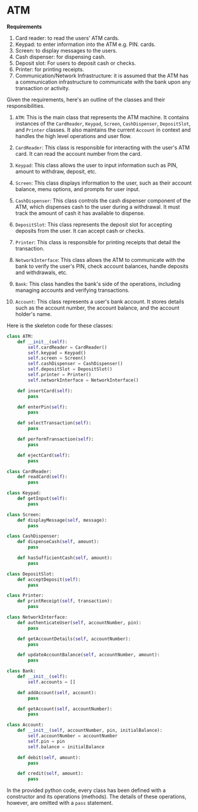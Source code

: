 # ATM

**Requirements**

1. Card reader: to read the users’ ATM cards.
2. Keypad: to enter information into the ATM e.g. PIN. cards.
3. Screen: to display messages to the users.
4. Cash dispenser: for dispensing cash.
5. Deposit slot: For users to deposit cash or checks.
6. Printer: for printing receipts.
7. Communication/Network Infrastructure: it is assumed that the
ATM has a communication infrastructure to communicate with the
bank upon any transaction or activity.

Given the requirements, here's an outline of the classes and their responsibilities.

1. `ATM`: This is the main class that represents the ATM machine. It contains instances of the `CardReader`, `Keypad`, `Screen`, `CashDispenser`, `DepositSlot`, and `Printer` classes. It also maintains the current `Account` in context and handles the high level operations and user flow.

2. `CardReader`: This class is responsible for interacting with the user's ATM card. It can read the account number from the card.

3. `Keypad`: This class allows the user to input information such as PIN, amount to withdraw, deposit, etc.

4. `Screen`: This class displays information to the user, such as their account balance, menu options, and prompts for user input.

5. `CashDispenser`: This class controls the cash dispenser component of the ATM, which dispenses cash to the user during a withdrawal. It must track the amount of cash it has available to dispense.

6. `DepositSlot`: This class represents the deposit slot for accepting deposits from the user. It can accept cash or checks.

7. `Printer`: This class is responsible for printing receipts that detail the transaction.

8. `NetworkInterface`: This class allows the ATM to communicate with the bank to verify the user's PIN, check account balances, handle deposits and withdrawals, etc. 

9. `Bank`: This class handles the bank's side of the operations, including managing accounts and verifying transactions.

10. `Account`: This class represents a user's bank account. It stores details such as the account number, the account balance, and the account holder's name.

Here is the skeleton code for these classes:

```python
class ATM:
    def __init__(self):
        self.cardReader = CardReader()
        self.keypad = Keypad()
        self.screen = Screen()
        self.cashDispenser = CashDispenser()
        self.depositSlot = DepositSlot()
        self.printer = Printer()
        self.networkInterface = NetworkInterface()

    def insertCard(self):
        pass

    def enterPin(self):
        pass

    def selectTransaction(self):
        pass

    def performTransaction(self):
        pass

    def ejectCard(self):
        pass

class CardReader:
    def readCard(self):
        pass

class Keypad:
    def getInput(self):
        pass

class Screen:
    def displayMessage(self, message):
        pass

class CashDispenser:
    def dispenseCash(self, amount):
        pass

    def hasSufficientCash(self, amount):
        pass

class DepositSlot:
    def acceptDeposit(self):
        pass

class Printer:
    def printReceipt(self, transaction):
        pass

class NetworkInterface:
    def authenticateUser(self, accountNumber, pin):
        pass

    def getAccountDetails(self, accountNumber):
        pass

    def updateAccountBalance(self, accountNumber, amount):
        pass

class Bank:
    def __init__(self):
        self.accounts = []

    def addAccount(self, account):
        pass

    def getAccount(self, accountNumber):
        pass

class Account:
    def __init__(self, accountNumber, pin, initialBalance):
        self.accountNumber = accountNumber
        self.pin = pin
        self.balance = initialBalance

    def debit(self, amount):
        pass

    def credit(self, amount):
        pass
```

In the provided python code, every class has been defined with a constructor and its operations (methods). The details of these operations, however, are omitted with a `pass` statement.